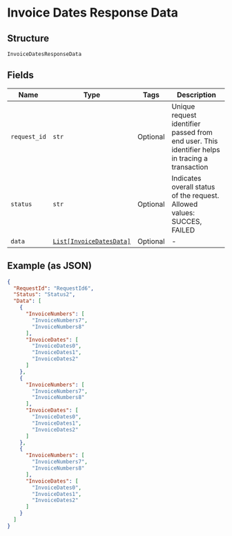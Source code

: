 
# Invoice Dates Response Data

## Structure

`InvoiceDatesResponseData`

## Fields

| Name | Type | Tags | Description |
|  --- | --- | --- | --- |
| `request_id` | `str` | Optional | Unique request identifier passed from end user. This identifier helps in tracing a transaction |
| `status` | `str` | Optional | Indicates overall status of the request. Allowed values: SUCCES, FAILED |
| `data` | [`List[InvoiceDatesData]`](../../doc/models/invoice-dates-data.md) | Optional | - |

## Example (as JSON)

```json
{
  "RequestId": "RequestId6",
  "Status": "Status2",
  "Data": [
    {
      "InvoiceNumbers": [
        "InvoiceNumbers7",
        "InvoiceNumbers8"
      ],
      "InvoiceDates": [
        "InvoiceDates0",
        "InvoiceDates1",
        "InvoiceDates2"
      ]
    },
    {
      "InvoiceNumbers": [
        "InvoiceNumbers7",
        "InvoiceNumbers8"
      ],
      "InvoiceDates": [
        "InvoiceDates0",
        "InvoiceDates1",
        "InvoiceDates2"
      ]
    },
    {
      "InvoiceNumbers": [
        "InvoiceNumbers7",
        "InvoiceNumbers8"
      ],
      "InvoiceDates": [
        "InvoiceDates0",
        "InvoiceDates1",
        "InvoiceDates2"
      ]
    }
  ]
}
```

